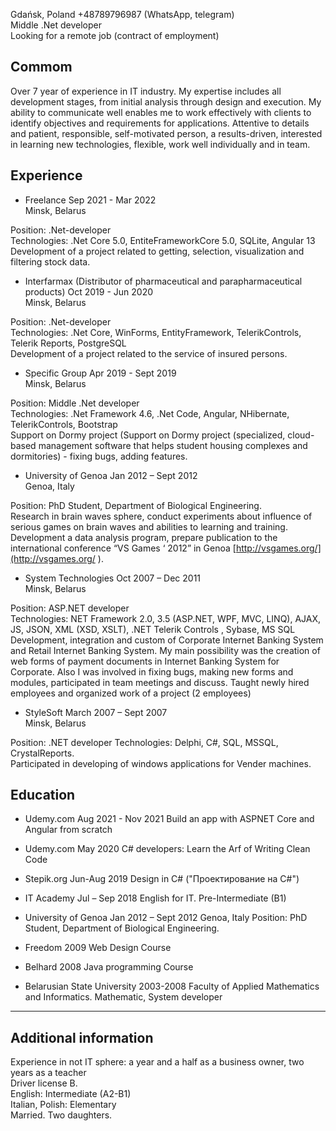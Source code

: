 Gdańsk, Poland
+48789796987 (WhatsApp, telegram)<br/>
Middle .Net developer<br/>
Looking for a remote job (contract of employment)

## Commom
Over 7 year of experience in IT industry. My expertise includes all development stages, from initial analysis through design and execution. My ability to communicate well enables me to work effectively with clients to identify objectives and requirements for applications. Attentive to details  and patient,  responsible, self-motivated person, a results-driven, interested in learning new technologies, flexible,  work well individually and in team.  

## Experience
 - Freelance Sep 2021 - Mar 2022 <br/>
Minsk, Belarus
  
 Position: .Net-developer<br/>
 Technologies: 
 .Net Core 5.0, EntiteFrameworkCore 5.0, SQLite, Angular 13 <br/>
 Development of a project related to getting,  selection, visualization and filtering stock data.
 
 - Interfarmax (Distributor of pharmaceutical and parapharmaceutical products) Oct 2019 - Jun 2020 <br/>
Minsk, Belarus

Position: .Net-developer<br/>
Technologies:
 .Net Core, WinForms, EntityFramework, TelerikControls, Telerik Reports, PostgreSQL<br/>
 Development of a project related to the service of insured persons.	
 

- Specific Group Apr 2019 - Sept 2019<br/>
Minsk, Belarus

Position: Middle .Net developer<br/>
Technologies: 
 .Net Framework 4.6, .Net Code, Angular, NHibernate, TelerikControls, Bootstrap <br/>
Support on Dormy project (Support on Dormy project (specialized, cloud-based management software that helps student housing complexes and dormitories) - fixing bugs, adding features.

- University of Genoa	Jan 2012 – Sept 2012<br/>
Genoa, Italy

Position: PhD Student, Department of Biological Engineering. <br/>
Research in brain waves sphere, conduct experiments about influence of serious games on brain waves and abilities to learning and training.  Development a data analysis program, prepare publication to the international conference “VS Games ‘ 2012” in Genoa [http://vsgames.org/](http://vsgames.org/ ).
 
- System Technologies	Oct 2007 – Dec 2011<br/>
Minsk, Belarus

Position: ASP.NET developer<br/>
Technologies:  NET Framework 2.0, 3.5 (ASP.NET, WPF, MVC, LINQ), AJAX, JS,  JSON,  XML (XSD,   XSLT), .NET Telerik Controls , Sybase,  MS SQL<br/>
Development, integration and custom of Corporate Internet Banking System and Retail Internet Banking System. My main possibility was the creation of web forms of payment documents in Internet Banking System for Corporate. Also I was  involved in fixing bugs, making new forms and modules, participated in team meetings and discuss. Taught newly hired employees and organized work of a project (2 employees)

- StyleSoft	March 2007 – Sept 2007 <br/>
Minsk, Belarus

Position: .NET developer
Technologies: Delphi, C#, SQL, MSSQL, CrystalReports.<br/>
Participated  in developing of windows applications for Vender machines.


## Education
- Udemy.com Aug 2021 - Nov 2021
Build an app with ASPNET Core and Angular from scratch

- Udemy.com May 2020
C# developers: Learn the Arf of Writing Clean Code

- Stepik.org Jun-Aug 2019
Design in C# ("Проектирование на C#")

- IT Academy	Jul – Sep 2018
English for IT. Pre-Intermediate (B1) 

- University of Genoa Jan 2012 – Sept 2012 Genoa, Italy Position: PhD Student, Department of Biological Engineering.

- Freedom	2009
Web Design Course 

- Belhard	2008
 Java programming Course 

- Belarusian State University	2003-2008
Faculty of Applied Mathematics and Informatics. Mathematic, System developer 

<hr/>

## Additional information
Experience in not IT sphere: a year and a half as a business owner, two years as a teacher<br/>
Driver license B.<br/>
English: Intermediate (A2-B1)<br/>
Italian, Polish: Elementary <br/>
Married. Two daughters.


